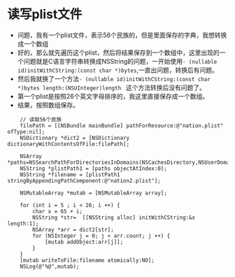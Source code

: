 # 读写plist文件

- 问题，我有一个plist文件，表示56个民族的，但是里面保存的字典，我想转换成一个数组
- 好的，那么就先遍历这个plist，然后将结果保存到一个数组中，这里出现的一个问题就是C语言字符串转换成NSString的问题，一开始使用`- (nullable id)initWithCString:(const char *)bytes`,一直出问题，转换后有问题。
- 然后我就换了一个方法`- (nullable id)initWithCString:(const char *)bytes length:(NSUInteger)length ` 这个方法转换后没有问题了。
- 第一个plist是按照26个英文字母排序的，我这里直接保存成一个数组。
- 结果，按照数组保存。

```objc
    // 读取56个民族
    filePath = [[NSBundle mainBundle] pathForResource:@"nation.plist" ofType:nil];
    NSDictionary *dict2 = [NSDictionary dictionaryWithContentsOfFile:filePath];
    
    NSArray *paths=NSSearchPathForDirectoriesInDomains(NSCachesDirectory,NSUserDomainMask,YES);
    NSString *plistPath1 = [paths objectAtIndex:0];
    NSString *filename = [plistPath1 stringByAppendingPathComponent:@"nation2.plist"];

    NSMutableArray *mutab = [NSMutableArray array];
    
    for (int i = 5 ; i < 26; i ++) {
        char x = 65 + i;
        NSString *str=  [[NSString alloc] initWithCString:&x length:1];
        NSArray *arr = dict2[str];
        for (NSInteger j = 0; j < arr.count; j ++) {
            [mutab addObject:arr[j]];
        }
    }
    [mutab writeToFile:filename atomically:NO];
    NSLog(@"%@",mutab);
```
